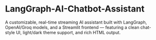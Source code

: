 # LangGraph-AI-Chatbot-Assistant
A customizable, real-time streaming AI assistant built with LangGraph, OpenAI/Groq models, and a Streamlit frontend — featuring a clean chat-style UI, light/dark theme support, and rich HTML output.
